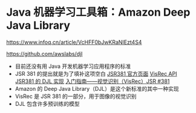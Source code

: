 
# Java 机器学习工具箱：Amazon Deep Java Library
https://www.infoq.cn/article/VcHFF0bJwKRaNIEzt4S4

https://github.com/awslabs/djl

- 目前还没有用 Java 开发机器学习应用程序的标准
- JSR 381 的提出就是为了填补这项空白 
    [JSR381 官方页面](https://jcp.org/en/jsr/detail?id=381)
    [VisRec API JSR381 的 DJL 实现](https://github.com/JavaVisRec/visrec-djl)
    [入门指南——视觉识别（VisRec）JSR #381](https://github.com/JavaVisRec/visrec-api/wiki/Getting-Started-Guide)
- Amazon 的 Deep Java Library（DJL）是这个新标准的其中一种实现
- VisRec 是 JSR 381 的一部分，用于图像的视觉识别
- DJL 包含许多预训练的模型
